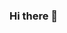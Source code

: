 ### Hi there 👋

<!--
**MetiyT/MetiyT** is a ✨ _special_ ✨ repository because its `README.md` (this file) appears on your GitHub profile.

Here are some ideas to get you started:

- 🔭 I’m currently working on Microsoft Learn Student Ambassador
- 🌱 I’m currently learning Azure and AWS cloud computing for Data Science and Machine learning
- 👯 I’m looking to collaborate on Machine learning and Data Analytics Courses and works
- 🤔 I’m looking for help with 
- 💬 Ask me about Cloud computing
- 📫 How to reach me: https://linktr.ee/metiyt
- 😄 Pronouns: She/Her
-->
